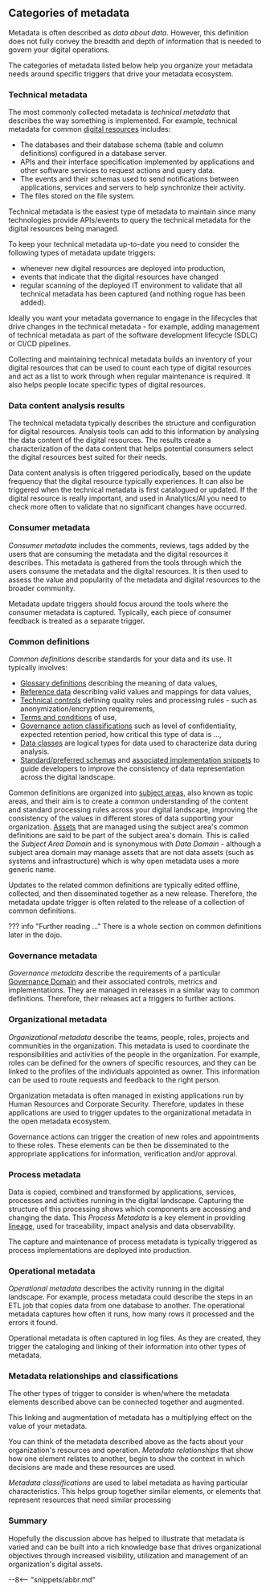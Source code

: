 <!-- SPDX-License-Identifier: CC-BY-4.0 -->
<!-- Copyright Contributors to the ODPi Egeria project 2020. -->


## Categories of metadata

Metadata is often described as *data about data*.  However, this definition does not fully convey the breadth and depth of information that is needed to govern your digital operations.

The categories of metadata listed below help you organize your metadata needs around specific triggers that drive your metadata ecosystem.

### Technical metadata

The most commonly collected metadata is *technical metadata* that describes the way something is implemented.  For example, technical metadata for common [digital resources](/concepts/resource) includes:

* The databases and their database schema (table and column definitions) configured in a database server.
* APIs and their interface specification implemented by applications and other software services to request actions and query data.
* The events and their schemas used to send notifications between applications, services and servers to help synchronize their activity.
* The files stored on the file system.

Technical metadata is the easiest type of metadata to maintain since many technologies provide APIs/events to query the technical metadata for the digital resources being managed.

To keep your technical metadata up-to-date you need to consider the following types of metadata update triggers:

* whenever new digital resources are deployed into production, 
* events that indicate that the digital resources have changed
* regular scanning of the deployed IT environment to validate that all technical metadata has been captured (and nothing rogue has been added).

Ideally you want your metadata governance to engage in the lifecycles that drive changes in the technical metadata - for example, adding management of technical metadata as part of the software development lifecycle (SDLC) or CI/CD pipelines.

Collecting and maintaining technical metadata builds an inventory of your digital resources that can be used to count each type of digital resources and act as a list to work through when regular maintenance is required.  It also helps people locate specific types of digital resources.

### Data content analysis results

The technical metadata typically describes the structure and configuration for digital resources. Analysis tools can add to this information by analysing the data content of the digital resources. The results create a characterization of the data content that helps potential consumers select the digital resources best suited for their needs.

Data content analysis is often triggered periodically, based on the update frequency that the digital resource typically experiences.  It can also be triggered when the technical metadata is first catalogued or updated.  If the digital resource is really important, and used in Analytics/AI you need to check more often to validate that no significant changes have occurred.

### Consumer metadata

*Consumer metadata* includes the comments, reviews, tags added by the users that are consuming the metadata and the digital resources it describes.  This metadata is gathered from the tools through which the users consume the metadata and the digital resources.  It is then used to assess the value and popularity of the metadata and digital resources to the broader community.

Metadata update triggers should focus around the tools where the consumer metadata is captured.  Typically, each piece of consumer feedback is treated as a separate trigger.

### Common definitions

*Common definitions* describe standards for your data and its use.  It typically involves:

* [Glossary definitions](/practices/common-data-definitions/anatomy-of-a-glossary) describing the meaning of data values, 
* [Reference data](/types/5/0545-Reference-Data) describing valid values and mappings for data values,
* [Technical controls](/types/4/0430-Technical-Controls) defining quality rules and processing rules - such as anonymization/encryption requirements, 
* [Terms and conditions](/types/4/0483-Terms-And-Conditions) of use,
* [Governance action classifications](/types/4/0422-Governance-Action-Classifications) such as level of confidentiality, expected retention period, how critical this type of data is ...,
* [Data classes](/concepts/data-class) are logical types for data used to characterize data during analysis.
* [Standard/preferred schemas](/concepts/schema) and [associated implementation snippets](/types/5/0504-Implementation-Snippets) to guide developers to improve the consistency of data representation across the digital landscape.

Common definitions are organized into [subject areas](/concepts/subject-area), also known as topic areas, and their aim is to create a common understanding of the content and standard processing rules across your digital landscape, improving the consistency of the values in different stores of data supporting your organization.
[Assets](/concepts/asset) that are managed using the subject area's common definitions are said to be part of the subject area's domain.  This is called the *Subject Area Domain* and is synonymous with *Data Domain* - although a subject area domain may manage assets that are not data assets (such as systems and infrastructure) which is why open metadata uses a more generic name.

Updates to the related common definitions are typically edited offline, collected, and then disseminated together as a new release. Therefore, the metadata update trigger is often related to the release of a collection of common definitions.

??? info "Further reading ..."
    There is a whole section on common definitions later in the dojo.

### Governance metadata

*Governance metadata* describe the requirements of a particular [Governance Domain](/concepts/governance-domain) and their associated controls, metrics and implementations.  They are managed in releases in a similar way to common definitions.  Therefore, their releases act a triggers to further actions. 

### Organizational metadata

*Organizational metadata* describe the teams, people, roles, projects and communities in the organization.  This metadata is used to coordinate the responsibilities and activities of the people in the organization.  For example, roles can be defined for the owners of specific resources, and they can be linked to the profiles of the individuals appointed as owner.  This information can be used to route requests and feedback to the right person.

Organization metadata is often managed in existing applications run by Human Resources and Corporate Security.  Therefore, updates in these applications are used to trigger updates to the organizational metadata in the open metadata ecosystem.

Governance actions can trigger the creation of new roles and appointments to these roles.  These elements can be then be disseminated to the appropriate applications for information, verification and/or approval.

### Process metadata

Data is copied, combined and transformed by applications, services, processes and activities running in the digital landscape.  Capturing the structure of this processing shows which components are accessing and changing the data.  This *Process Metadata* is a key element in providing [lineage](/concepts/lineage), used for traceability, impact analysis and data observability.

The capture and maintenance of process metadata is typically triggered as process implementations are deployed into production.

### Operational metadata

*Operational metadata* describes the activity running in the digital landscape.  For example, process metadata could describe the steps in an ETL job that copies data from one database to another.  The operational metadata captures how often it runs, how many rows it processed and the errors it found.

Operational metadata is often captured in log files. As they are created, they trigger the cataloging and linking of their information into other types of metadata.

### Metadata relationships and classifications

The other types of trigger to consider is when/where the metadata elements described above can be connected together and augmented.

This linking and augmentation of metadata has a multiplying effect on the value of your metadata.  

You can think of the metadata described above as the facts about your organization's resources and operation.  *Metadata relationships* that show how one element relates to another, begin to show the context in which decisions are made and these resources are used.

*Metadata classifications* are used to label metadata as having particular characteristics.  This helps group together similar elements, or elements that represent resources that need similar processing

### Summary

Hopefully the discussion above has helped to illustrate that metadata is varied and can be built into a rich knowledge base that drives organizational objectives  through increased visibility, utilization and management of an organization's digital assets.

--8<-- "snippets/abbr.md"
